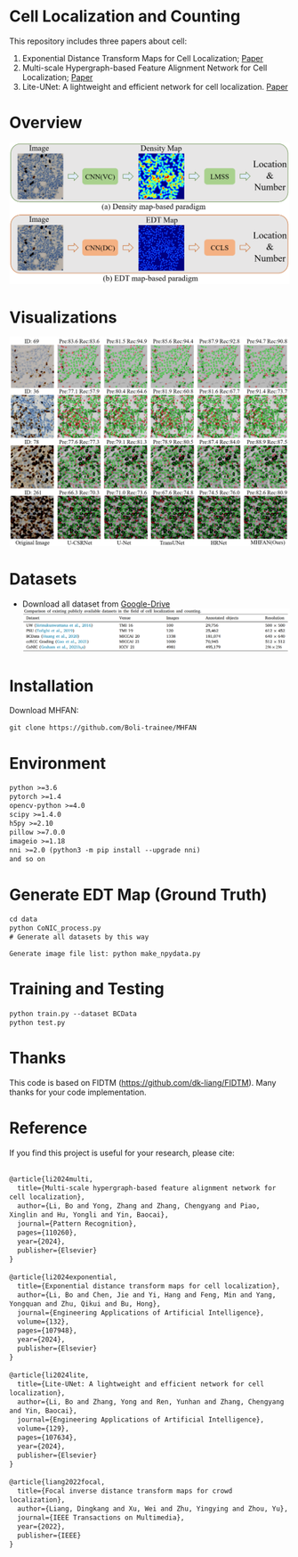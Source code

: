 
# Cell Localization and Counting

This repository includes three papers about cell:
1) Exponential Distance Transform Maps for Cell Localization; [Paper](https://www.sciencedirect.com/science/article/abs/pii/S0952197624001064?via%3Dihub)
2) Multi-scale Hypergraph-based Feature Alignment Network for Cell Localization;  [Paper](https://www.sciencedirect.com/science/article/pii/S0031320324000116)
3) Lite-UNet: A lightweight and efficient network for cell localization. [Paper](https://www.sciencedirect.com/science/article/pii/S0952197623018183#fig2)


# Overview
![avatar](./image/Overview.png)

# Visualizations
![avatar](./image/Vis0.png)

# Datasets
- Download all dataset from [Google-Drive](https://drive.google.com/drive/folders/1jlt9UtApF1GM28PjVwA933kfgbNSZD01?usp=drive_link)
![avatar](./image/cell_dataset.png)


# Installation

Download MHFAN:
```
git clone https://github.com/Boli-trainee/MHFAN
```

# Environment
	python >=3.6 
	pytorch >=1.4
	opencv-python >=4.0
	scipy >=1.4.0
	h5py >=2.10
	pillow >=7.0.0
	imageio >=1.18
	nni >=2.0 (python3 -m pip install --upgrade nni)
 	and so on

# Generate EDT Map (Ground Truth)

```
cd data
python CoNIC_process.py
# Generate all datasets by this way
```


```
Generate image file list: python make_npydata.py
```

# Training and Testing
```
python train.py --dataset BCData
python test.py
```


# Thanks
This code is based on FIDTM (https://github.com/dk-liang/FIDTM). Many thanks for your code implementation.


# Reference
If you find this project is useful for your research, please cite:
```

@article{li2024multi,
  title={Multi-scale hypergraph-based feature alignment network for cell localization},
  author={Li, Bo and Yong, Zhang and Zhang, Chengyang and Piao, Xinglin and Hu, Yongli and Yin, Baocai},
  journal={Pattern Recognition},
  pages={110260},
  year={2024},
  publisher={Elsevier}
}

@article{li2024exponential,
  title={Exponential distance transform maps for cell localization},
  author={Li, Bo and Chen, Jie and Yi, Hang and Feng, Min and Yang, Yongquan and Zhu, Qikui and Bu, Hong},
  journal={Engineering Applications of Artificial Intelligence},
  volume={132},
  pages={107948},
  year={2024},
  publisher={Elsevier}
}

@article{li2024lite,
  title={Lite-UNet: A lightweight and efficient network for cell localization},
  author={Li, Bo and Zhang, Yong and Ren, Yunhan and Zhang, Chengyang and Yin, Baocai},
  journal={Engineering Applications of Artificial Intelligence},
  volume={129},
  pages={107634},
  year={2024},
  publisher={Elsevier}
}

@article{liang2022focal,
  title={Focal inverse distance transform maps for crowd localization},
  author={Liang, Dingkang and Xu, Wei and Zhu, Yingying and Zhou, Yu},
  journal={IEEE Transactions on Multimedia},
  year={2022},
  publisher={IEEE}
}


```





